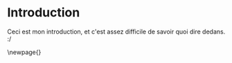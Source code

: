 # Introduction

Ceci est mon introduction, et c'est assez difficile de savoir quoi
dire dedans. :/

\newpage{}
